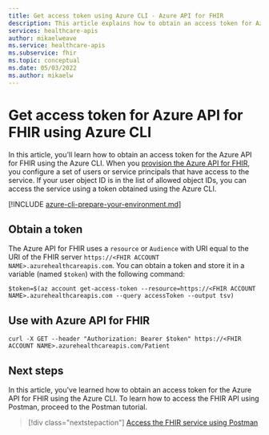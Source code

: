 ```yaml
---
title: Get access token using Azure CLI - Azure API for FHIR
description: This article explains how to obtain an access token for Azure API for FHIR using the Azure CLI.
services: healthcare-apis
author: mikaelweave
ms.service: healthcare-apis
ms.subservice: fhir
ms.topic: conceptual
ms.date: 05/03/2022
ms.author: mikaelw
---
```


# Get access token for Azure API for FHIR using Azure CLI

In this article, you'll learn how to obtain an access token for the Azure API for FHIR using the Azure CLI. When you [provision the Azure API for FHIR](fhir-paas-portal-quickstart.md), you configure a set of users or service principals that have access to the service. If your user object ID is in the list of allowed object IDs, you can access the service using a token obtained using the Azure CLI.

[!INCLUDE [azure-cli-prepare-your-environment.md](../../../includes/azure-cli-prepare-your-environment.md)]

## Obtain a token

The Azure API for FHIR uses a `resource`  or `Audience` with URI equal to the URI of the FHIR server `https://<FHIR ACCOUNT NAME>.azurehealthcareapis.com`. You can obtain a token and store it in a variable (named `$token`) with the following command:

```azurecli-interactive
$token=$(az account get-access-token --resource=https://<FHIR ACCOUNT NAME>.azurehealthcareapis.com --query accessToken --output tsv)
```

## Use with Azure API for FHIR

```azurecli-interactive
curl -X GET --header "Authorization: Bearer $token" https://<FHIR ACCOUNT NAME>.azurehealthcareapis.com/Patient
```

## Next steps

In this article, you've learned how to obtain an access token for the Azure API for FHIR using the Azure CLI. To learn how to access the FHIR API using Postman, proceed to the Postman tutorial.

>[!div class="nextstepaction"]
>[Access the FHIR service using Postman](./../fhir/use-postman.md)

